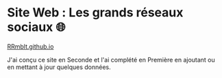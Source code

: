 # Site Web : Les grands réseaux sociaux 🌐
[RRmblt.github.io](RRmblt.github.io)

J'ai conçu ce site en Seconde et l'ai complété en Première en ajoutant ou en mettant à jour quelques données.
